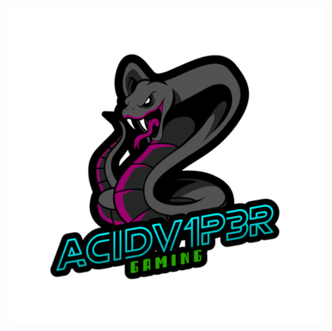 <p align="center"><img src="https://raw.githubusercontent.com/acidv1p3r/acidv1p3r/main/acidv1p3r.png" /></p>
